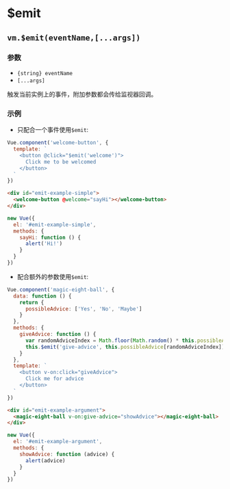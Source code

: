 # $emit

## `vm.$emit(eventName,[...args])`

### 参数

* `{string} eventName`
* `[...args]`

触发当前实例上的事件，附加参数都会传给监视器回调。

### 示例

* 只配合一个事件使用`$emit`:

```js
Vue.component('welcome-button', {
  template: `
    <button @click="$emit('welcome')">
      Click me to be welcomed
    </button>
  `
})
```

```html
<div id="emit-example-simple">
  <welcome-button @welcome="sayHi"></welcome-button>
</div>
```

```js
new Vue({
  el: '#emit-example-simple',
  methods: {
    sayHi: function () {
      alert('Hi!')
    }
  }
})
```

* 配合额外的参数使用`$emit`:

```js
Vue.component('magic-eight-ball', {
  data: function () {
    return {
      possibleAdvice: ['Yes', 'No', 'Maybe']
    }
  },
  methods: {
    giveAdvice: function () {
      var randomAdviceIndex = Math.floor(Math.random() * this.possibleAdvice.length)
      this.$emit('give-advice', this.possibleAdvice[randomAdviceIndex])
    }
  },
  template: `
    <button v-on:click="giveAdvice">
      Click me for advice
    </button>
  `
})
```

```html
<div id="emit-example-argument">
  <magic-eight-ball v-on:give-advice="showAdvice"></magic-eight-ball>
</div>
```

```js
new Vue({
  el: '#emit-example-argument',
  methods: {
    showAdvice: function (advice) {
      alert(advice)
    }
  }
})
```





























